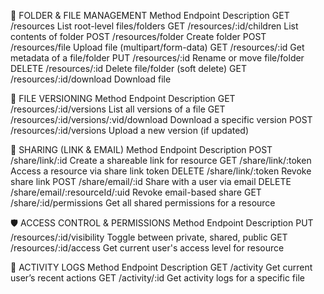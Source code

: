 📂 FOLDER & FILE MANAGEMENT
Method	Endpoint	Description
GET	/resources	List root-level files/folders
GET	/resources/:id/children	List contents of folder
POST	/resources/folder	Create folder
POST	/resources/file	Upload file (multipart/form-data)
GET	/resources/:id	Get metadata of a file/folder
PUT	/resources/:id	Rename or move file/folder
DELETE	/resources/:id	Delete file/folder (soft delete)
GET	/resources/:id/download	Download file

🔁 FILE VERSIONING
Method	Endpoint	Description
GET	/resources/:id/versions	List all versions of a file
GET	/resources/:id/versions/:vid/download	Download a specific version
POST	/resources/:id/versions	Upload a new version (if updated)

🔗 SHARING (LINK & EMAIL)
Method	Endpoint	Description
POST	/share/link/:id	Create a shareable link for resource
GET	/share/link/:token	Access a resource via share link token
DELETE	/share/link/:token	Revoke share link
POST	/share/email/:id	Share with a user via email
DELETE	/share/email/:resourceId/:uid	Revoke email-based share
GET	/share/:id/permissions	Get all shared permissions for a resource

🛡️ ACCESS CONTROL & PERMISSIONS
Method	Endpoint	Description
PUT	/resources/:id/visibility	Toggle between private, shared, public
GET	/resources/:id/access	Get current user's access level for resource

📝 ACTIVITY LOGS
Method	Endpoint	Description
GET	/activity	Get current user’s recent actions
GET	/activity/:id	Get activity logs for a specific file